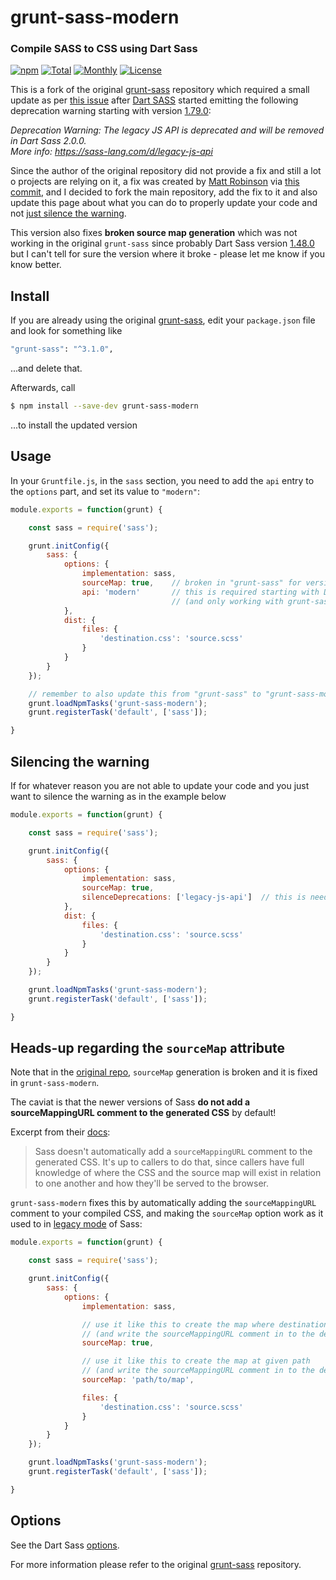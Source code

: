 # grunt-sass-modern

### Compile SASS to CSS using Dart Sass

[![npm](https://img.shields.io/npm/v/grunt-sass-modern.svg)](https://www.npmjs.com/package/grunt-sass-modern) [![Total](https://img.shields.io/npm/dt/grunt-sass-modern.svg)](https://www.npmjs.com/package/grunt-sass-modern) [![Monthly](https://img.shields.io/npm/dm/grunt-sass-modern.svg)](https://www.npmjs.com/package/grunt-sass-modern) [![License](https://img.shields.io/npm/l/grunt-sass-modern.svg)](https://github.com/stefangabos/grunt-sass-modern/blob/master/LICENSE.md)


This is a fork of the original [grunt-sass](https://github.com/sindresorhus/grunt-sass) repository which required a small update  as per [this issue](https://github.com/sindresorhus/grunt-sass/issues/311) after [Dart SASS](https://github.com/sass/dart-sass/tree/main) started emitting the following deprecation warning starting with version [1.79.0](https://github.com/sass/dart-sass/releases/tag/1.79.0):

_Deprecation Warning: The legacy JS API is deprecated and will be removed in Dart Sass 2.0.0._<br>
_More info: https://sass-lang.com/d/legacy-js-api_

Since the author of the original repository did not provide a fix and still a lot o projects are relying on it, a fix was created by [Matt Robinson](https://github.com/mattyrob) via [this commit](https://github.com/mattyrob/grunt-sass/commit/f6c3e356f70ce4a246bb5df250b0b7a1b7418ca9), and I decided to fork the main repository, add the fix to it and also update this page about what you can do to properly update your code and not [just silence the warning](https://sass-lang.com/documentation/breaking-changes/legacy-js-api/#silencing-warnings).

This version also fixes **broken source map generation** which was not working in the original `grunt-sass` since probably Dart Sass version [1.48.0](https://github.com/sass/dart-sass/releases/tag/1.48.0) but I can't tell for sure the version where it broke - please let me know if you know better.

## Install

If you are already using the original [grunt-sass](https://github.com/sindresorhus/grunt-sass), edit your `package.json` file and look for something like

```bash
"grunt-sass": "^3.1.0",
```
...and delete that.

Afterwards, call
```bash
$ npm install --save-dev grunt-sass-modern
```
...to install the updated version

## Usage

In your `Gruntfile.js`, in the `sass` section, you need to add the `api` entry to the `options` part, and set its value to `"modern"`:

```js
module.exports = function(grunt) {

    const sass = require('sass');

    grunt.initConfig({
        sass: {
            options: {
                implementation: sass,
                sourceMap: true,    // broken in "grunt-sass" for versions of SASS newer than 1.48.0
                api: 'modern'       // this is required starting with Dart-Sass 1.79.0
                                    // (and only working with grunt-sass-modern)
            },
            dist: {
                files: {
                    'destination.css': 'source.scss'
                }
            }
        }
    });

    // remember to also update this from "grunt-sass" to "grunt-sass-modern"!
    grunt.loadNpmTasks('grunt-sass-modern');
    grunt.registerTask('default', ['sass']);

}
```

## Silencing the warning

If for whatever reason you are not able to update your code and you just want to silence the warning as in the example below

```js
module.exports = function(grunt) {

    const sass = require('sass');

    grunt.initConfig({
        sass: {
            options: {
                implementation: sass,
                sourceMap: true,
                silenceDeprecations: ['legacy-js-api']	// this is needed in order to silence the deprecation warning
            },
            dist: {
                files: {
                    'destination.css': 'source.scss'
                }
            }
        }
    });

    grunt.loadNpmTasks('grunt-sass-modern');
    grunt.registerTask('default', ['sass']);

}
```

## Heads-up regarding the `sourceMap` attribute

Note that in the [original repo](https://github.com/sindresorhus/grunt-sass), `sourceMap` generation is broken and it is fixed in `grunt-sass-modern`.

The caviat is that the newer versions of Sass **do not add a sourceMappingURL comment to the generated CSS** by default!

Excerpt from their [docs](https://sass-lang.com/documentation/js-api/interfaces/options/#sourceMap):

> Sass doesn't automatically add a `sourceMappingURL` comment to the generated CSS. It's up to callers to do that, since callers have full knowledge of where the CSS and the source map will exist in relation to one another and how they'll be served to the browser.

`grunt-sass-modern` fixes this by automatically adding the `sourceMappingURL` comment to your compiled CSS, and making the `sourceMap` option work as it used to in [legacy mode](https://sass-lang.com/documentation/js-api/interfaces/legacysharedoptions/#sourceMap) of Sass:

```js
module.exports = function(grunt) {

    const sass = require('sass');

    grunt.initConfig({
        sass: {
            options: {
                implementation: sass,

                // use it like this to create the map where destination.css resides
                // (and write the sourceMappingURL comment in to the destination.css)
                sourceMap: true,

                // use it like this to create the map at given path
                // (and write the sourceMappingURL comment in to the destination.css)
                sourceMap: 'path/to/map',

                files: {
                    'destination.css': 'source.scss'
                }
            }
        }
    });

    grunt.loadNpmTasks('grunt-sass-modern');
    grunt.registerTask('default', ['sass']);

}
```

## Options

See the Dart Sass [options](https://sass-lang.com/documentation/js-api/interfaces/options/).

For more information please refer to the original [grunt-sass](https://github.com/sindresorhus/grunt-sass) repository.
